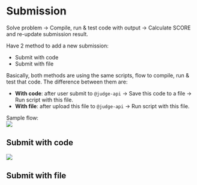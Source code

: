 # Submission
Solve problem -> Compile, run & test code with output -> Calculate SCORE and re-update submission result.

Have 2 method to add a new submission:
- Submit with code
- Submit with file

Basically, both methods are using the same scripts, flow to compile, run & test that code. The difference between them are:
- **With code**: after user submit to `@judge-api` -> Save this code to a file -> Run script with this file.
- **With file**: after upload this file to `@judge-api` -> Run script with this file.

Sample flow:  
![](https://i.imgur.com/v6nt7xg.png)
## Submit with code
![](https://i.imgur.com/JvJIFlu.png)

## Submit with file